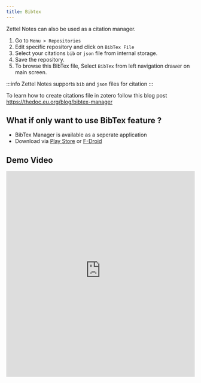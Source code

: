 ```yaml
---
title: Bibtex 
---
```


Zettel Notes can also be used as a citation manager.

1. Go to `Menu > Repositories`
2. Edit specific repository and click on `BibTex File`
3. Select your citations `bib` or `json` file from internal storage.
4. Save the repository.
5. To browse this BibTex file, Select `BibTex` from left navigation drawer on main screen.

:::info
Zettel Notes supports `bib` and `json` files for citation
:::

To learn how to create citations file in zotero follow this blog post https://thedoc.eu.org/blog/bibtex-manager

## What if only want to use BibTex feature ?

- BibTex Manager is available as a seperate application 
- Download via [Play Store](https://play.google.com/store/apps/details?id=org.eu.thedoc.bibtexmanager) or [F-Droid](https://thedoc.eu.org/fdroid/) 

## Demo Video

<iframe width="100%" height="550px" src="https://www.youtube-nocookie.com/embed/70-TkT_Hhx0?si=gsf9WQJpcNMETvys" title="YouTube video player" frameborder="0" allow="accelerometer; clipboard-write; encrypted-media; gyroscope; picture-in-picture; web-share" allowfullscreen></iframe>
